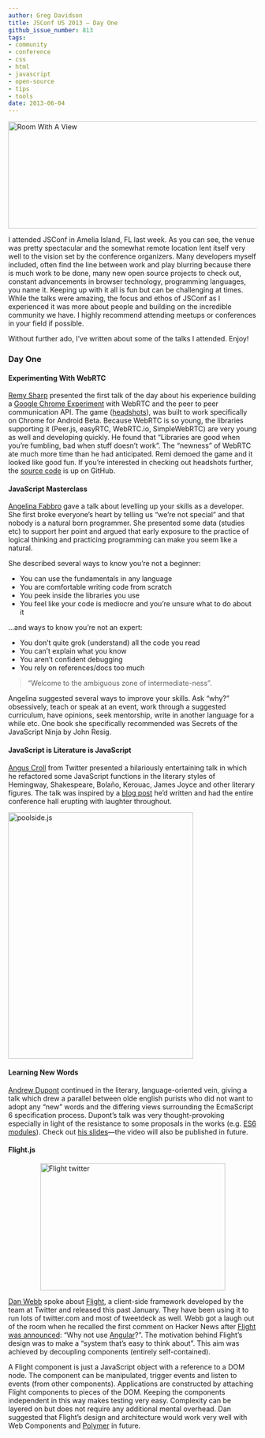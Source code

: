 ```yaml
---
author: Greg Davidson
title: JSConf US 2013 — Day One
github_issue_number: 813
tags:
- community
- conference
- css
- html
- javascript
- open-source
- tips
- tools
date: 2013-06-04
---
```


<a href="https://www.flickr.com/photos/geigercounter/8951325076/" title="Room With A View by Geiger Counter, on Flickr"><img alt="Room With A View" height="217" src="/blog/2013/06/jsconf-us-day-one/image-0.jpeg" width="640"/></a>

I attended JSConf in Amelia Island, FL last week. As you can see, the venue was pretty spectacular and the somewhat remote location lent itself very well to the vision set by the conference organizers. Many developers myself included, often find the line between work and play blurring because there is much work to be done, many new open source projects to check out, constant advancements in browser technology, programming languages, you name it. Keeping up with it all is fun but can be challenging at times. While the talks were amazing, the focus and ethos of JSConf as I experienced it was more about people and building on the incredible community we have. I highly recommend attending meetups or conferences in your field if possible.

Without further ado, I’ve written about some of the talks I attended. Enjoy!

### Day One

#### Experimenting With WebRTC

[Remy Sharp](https://remysharp.com/) presented the first talk of the day about his experience building a [Google Chrome Experiment](https://experiments.withgoogle.com/collection/chrome) with WebRTC and the peer to peer communication API. The game ([headshots](https://web.archive.org/web/20130816024030/https://headshots.leftlogic.com/)), was built to work specifically on Chrome for Android Beta. Because WebRTC is so young, the libraries supporting it (Peer.js, easyRTC, WebRTC.io, SimpleWebRTC) are very young as well and developing quickly. He found that “Libraries are good when you’re fumbling, bad when stuff doesn’t work”. The “newness” of WebRTC ate much more time than he had anticipated. Remi demoed the game and it looked like good fun. If you’re interested in checking out headshots further, the [source code](https://github.com/leftlogic/headshots) is up on GitHub. 

#### JavaScript Masterclass

[Angelina Fabbro](https://twitter.com/angelinamagnum) gave a talk about levelling up your skills as a developer. She first broke everyone’s heart by telling us “we’re not special” and that nobody is a natural born programmer. She presented some data (studies etc) to support her point and argued that early exposure to the practice of logical thinking and practicing programming can make you seem like a natural.

She described several ways to know you’re not a beginner: 

- You can use the fundamentals in any language
- You are comfortable writing code from scratch
- You peek inside the libraries you use
- You feel like your code is mediocre and you’re unsure what to do about it

...and ways to know you’re not an expert: 

- You don’t quite grok (understand) all the code you read
- You can’t explain what you know
- You aren’t confident debugging
- You rely on references/docs too much

> “Welcome to the ambiguous zone of intermediate-ness”.

Angelina suggested several ways to improve your skills. Ask “why?” obsessively, teach or speak at an event, work through a suggested curriculum, have opinions, seek mentorship, write in another language for a while etc. One book she specifically recommended was Secrets of the JavaScript Ninja by John Resig.

#### JavaScript is Literature is JavaScript

[Angus Croll](http://anguscroll.com/) from Twitter presented a hilariously entertaining talk in which he refactored some JavaScript functions in the literary styles of Hemingway, Shakespeare, Bolaño, Kerouac, James Joyce and other literary figures. The talk was inspired by a [blog post](http://byfat.xxx/if-hemingway-wrote-javascript) he’d written and had the entire conference hall erupting with laughter throughout. 

<a href="http://www.flickr.com/photos/geigercounter/8950136537/" title="poolside.js by Geiger Counter, on Flickr"><img alt="poolside.js" height="500" src="/blog/2013/06/jsconf-us-day-one/image-0.jpeg" width="375"/></a>

#### Learning New Words

[Andrew Dupont](http://andrewdupont.net/) continued in the literary, language-oriented vein, giving a talk which drew a parallel between olde english purists who did not want to adopt any “new” words and the differing views surrounding the EcmaScript 6 specification process. Dupont’s talk was very thought-provoking especially in light of the resistance to some proposals in the works (e.g. [ES6 modules](https://web.archive.org/web/20130820143217/http://wiki.ecmascript.org/doku.php?id=harmony:modules)). Check out [his slides](https://www.slideshare.net/savetheclocktower/learning-new-words-22244915)—​the video will also be published in future. 

#### Flight.js

<img alt="Flight twitter" border="0" height="258" src="/blog/2013/06/jsconf-us-day-one/image-2.png" style="display:block; margin-left:auto; margin-right:auto;" title="flight-twitter.png" width="375"/> 

[Dan Webb](https://twitter.com/danwrong) spoke about [Flight](https://web.archive.org/web/20130520095336/http://twitter.github.io/flight/), a client-side framework developed by the team at Twitter and released this past January. They have been using it to run lots of twitter.com and most of tweetdeck as well. Webb got a laugh out of the room when he recalled the first comment on Hacker News after [Flight was announced](https://web.archive.org/web/20130518044937/http://engineering.twitter.com/2013/01/introducing-flight-web-application.html): “Why not use [Angular](https://angularjs.org/)?”. The motivation behind Flight’s design was to make a “system that’s easy to think about”. This aim was achieved by decoupling components (entirely self-contained).

A Flight component is just a JavaScript object with a reference to a DOM node. The component can be manipulated, trigger events and listen to events (from other components). Applications are constructed by attaching Flight components to pieces of the DOM. Keeping the components independent in this way makes testing very easy. Complexity can be layered on but does not require any additional mental overhead. Dan suggested that Flight’s design and architecture would work very well with Web Components and [Polymer](https://polymer-project.appspot.com/) in future.
